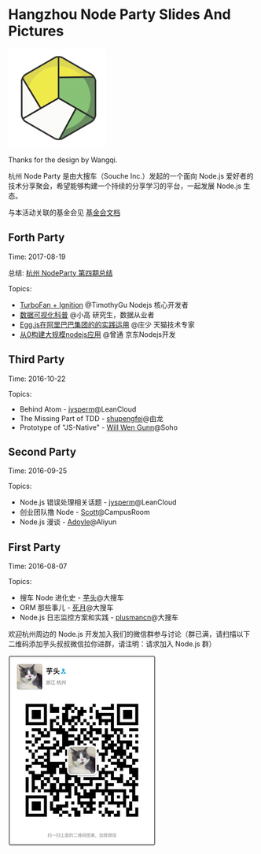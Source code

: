 # Hangzhou Node Party Slides And Pictures

![](./logo.png)

Thanks for the design by Wangqi. 

杭州 Node Party 是由大搜车（Souche Inc.）发起的一个面向 Node.js 爱好者的技术分享聚会，希望能够构建一个持续的分享学习的平台，一起发展 Node.js 生态。

与本活动关联的基金会见 [基金会文档](https://github.com/Hangzhou-Node-Party/JS-OpenSource-Foundation)

## Forth Party

Time: 2017-08-19

总结: [杭州 NodeParty 第四期总结](./2017-08-19/README.md)

Topics:

* [TurboFan + Ignition](./TurboFan+Ignition.pdf)  @TimothyGu Nodejs 核心开发者
* [数据可视化科普](./visualization_node_party.pdf) @小高 研究生，数据从业者
* [Egg.js在阿里巴巴集团的的实践运用](./Egg.js在阿里巴巴集团的的实践运用.pdf) @庄少 天猫技术专家
* [从0构建大规模nodejs应用](./从0构建大规模nodejs应用.pdf) @曾通 京东Nodejs开发

## Third Party

Time: 2016-10-22

Topics:

* Behind Atom - [jysperm](https://github.com/jysperm)@LeanCloud
* The Missing Part of TDD - [shupengfei](https://github.com/stormslowly/)@由龙
* Prototype of "JS-Native" - [Will Wen Gunn](https://github.com/iwillwen)@Soho

## Second Party

Time: 2016-09-25

Topics:

* Node.js 错误处理相关话题 - [jysperm](https://github.com/jysperm)@LeanCloud
* 创业团队撸 Node - [Scott](https://github.com/huanglong)@CampusRoom
* Node.js 漫谈 - [Adoyle](https://github.com/adoyle-h)@Aliyun

## First Party

Time: 2016-08-07

Topics:

* 搜车 Node 进化史 - [芋头](https://github.com/xinyu198736)@大搜车
* ORM 那些事儿 - [死月](https://github.com/XadillaX)@大搜车
* Node.js 日志监控方案和实践 - [plusmancn](https://github.com/plusmancn)@大搜车

欢迎杭州周边的 Node.js 开发加入我们的微信群参与讨论（群已满，请扫描以下二维码添加芋头叔叔微信拉你进群，请注明：请求加入 Node.js 群）

![](./qrcode.jpg)
